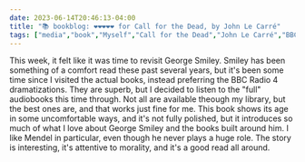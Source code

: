 ---date: 2023-06-14T20:46:13-04:00title: "📚 bookblog: ❤️❤️❤️❤️❤️ for Call for the Dead, by John Le Carré"tags: ["media","book","Myself","Call for the Dead","John Le Carré","BBC Radio 4","George Smiley","audiobooks","radio"]---This week, it felt like it was time to revisit George Smiley. Smiley has been something of a comfort read these past several years, but it's been some time since I visited the actual books, instead preferring the BBC Radio 4 dramatizations. They are superb, but I decided to listen to the "full" audiobooks this time through. Not all are available theough my library, but the best ones are, and that works just fine for me. This book shows its age in some uncomfortable ways, and it's not fully polished, but it introduces so much of what I love about George Smiley and the books built around him. I like Mendel in particular, even though he never plays a huge role. The story is interesting, it's attentive to morality, and it's a good read all around.